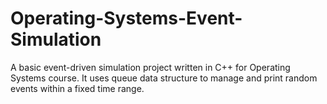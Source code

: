 # Operating-Systems-Event-Simulation
A basic event-driven simulation project written in C++ for Operating Systems course. It uses queue data structure to manage and print random events within a fixed time range.
